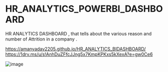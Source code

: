# HR_ANALYTICS_POWERBI_DASHBOARD
HR ANALYTICS DASHBOARD , that tells about the various reason and number of Attrition in a company .

https://amanyadav2205.github.io/HR_ANALYTICS_BIDASHBOARD/
https://1drv.ms/u/s!AnhDuZFfcJJng5x7KmpKPKxs5kXexA?e=gw0Ce6


![image](https://github.com/Amanyadav2205/HR_ANALYTICS_BIDASHBOARD/assets/112774593/0554c471-5547-480f-a291-6f746957c51f)
